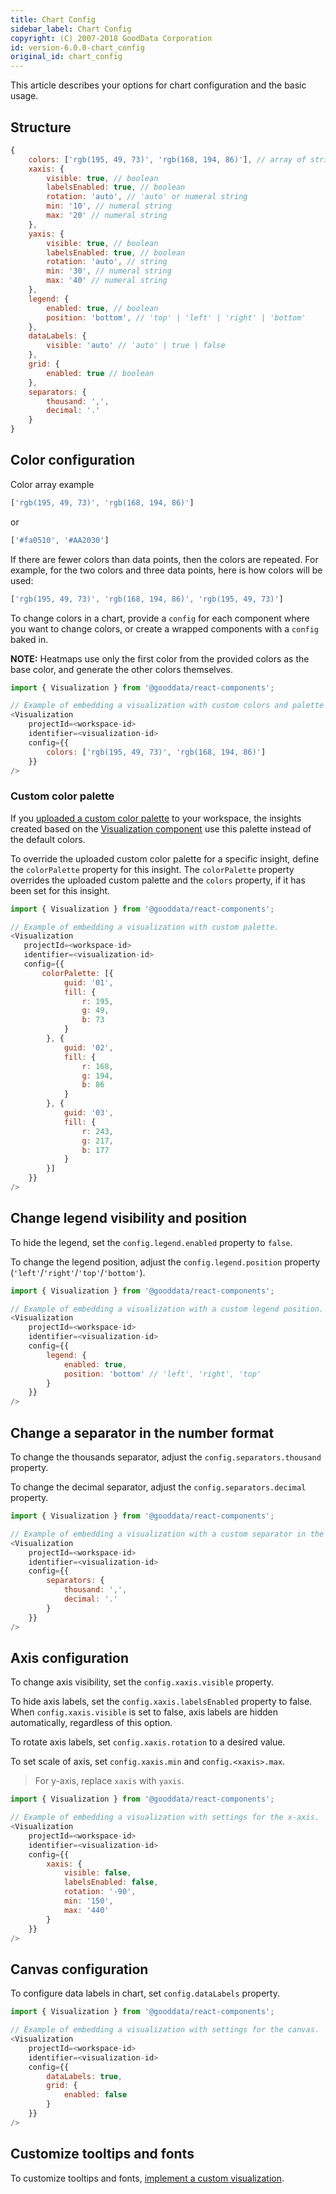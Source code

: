 ```yaml
---
title: Chart Config
sidebar_label: Chart Config
copyright: (C) 2007-2018 GoodData Corporation
id: version-6.0.0-chart_config
original_id: chart_config
---
```


This article describes your options for chart configuration and the basic usage.

## Structure

```javascript
{
    colors: ['rgb(195, 49, 73)', 'rgb(168, 194, 86)'], // array of strings
    xaxis: {
        visible: true, // boolean
        labelsEnabled: true, // boolean
        rotation: 'auto', // 'auto' or numeral string
        min: '10', // numeral string
        max: '20' // numeral string
    },
    yaxis: {
        visible: true, // boolean
        labelsEnabled: true, // boolean
        rotation: 'auto', // string
        min: '30', // numeral string
        max: '40' // numeral string
    },
    legend: {
        enabled: true, // boolean
        position: 'bottom', // 'top' | 'left' | 'right' | 'bottom'
    },
    dataLabels: {
        visible: 'auto' // 'auto' | true | false
    },
    grid: {
        enabled: true // boolean
    },
    separators: {
        thousand: ',',
        decimal: '.'
    }
}
```

## Color configuration

Color array example
```javascript
['rgb(195, 49, 73)', 'rgb(168, 194, 86)']

```
or
```javascript
['#fa0510', '#AA2030']

```

If there are fewer colors than data points, then the colors are repeated. For example, for the two colors and three data points, here is how colors will be used:

```javascript
['rgb(195, 49, 73)', 'rgb(168, 194, 86)', 'rgb(195, 49, 73)']
```

To change colors in a chart, provide a `config` for each component where you want to change colors, or create a wrapped components with a `config` baked in.

**NOTE:** Heatmaps use only the first color from the provided colors as the base color, and generate the other colors themselves.

```javascript
import { Visualization } from '@gooddata/react-components';

// Example of embedding a visualization with custom colors and palette options.
<Visualization
    projectId=<workspace-id>
    identifier=<visualization-id>
    config={{
        colors: ['rgb(195, 49, 73)', 'rgb(168, 194, 86)']
    }}
/>
```

### Custom color palette

If you [uploaded a custom color palette](https://help.gooddata.com/pages/viewpage.action?pageId=86794489) to your workspace, the insights created based on the [Visualization component](10_vis__insight_view.md) use this palette instead of the default colors.

To override the uploaded custom color palette for a specific insight, define the `colorPalette` property for this insight. The `colorPalette` property overrides the uploaded custom palette and the `colors` property, if it has been set for this insight.

```javascript
import { Visualization } from '@gooddata/react-components';

// Example of embedding a visualization with custom palette.
<Visualization
   projectId=<workspace-id>
   identifier=<visualization-id>
   config={{
       colorPalette: [{
            guid: '01',
            fill: {
                r: 195,
                g: 49,
                b: 73
            }
        }, {
            guid: '02',
            fill: {
                r: 168,
                g: 194,
                b: 86
            }
        }, {
            guid: '03',
            fill: {
                r: 243,
                g: 217,
                b: 177
            }
        }]
    }}
/>
```

## Change legend visibility and position

To hide the legend, set the `config.legend.enabled` property to `false`.

To change the legend position, adjust the `config.legend.position` property \(`'left'`/`'right'`/`'top'`/`'bottom'`\).

```javascript
import { Visualization } from '@gooddata/react-components';

// Example of embedding a visualization with a custom legend position.
<Visualization
    projectId=<workspace-id>
    identifier=<visualization-id>
    config={{
        legend: {
            enabled: true,
            position: 'bottom' // 'left', 'right', 'top'
        }
    }}
/>
```

## Change a separator in the number format

To change the thousands separator, adjust the `config.separators.thousand` property.

To change the decimal separator, adjust the `config.separators.decimal` property.

```javascript
import { Visualization } from '@gooddata/react-components';

// Example of embedding a visualization with a custom separator in the number format.
<Visualization
    projectId=<workspace-id>
    identifier=<visualization-id>
    config={{
        separators: {
            thousand: ',',
            decimal: '.'
        }
    }}
/>
```

## Axis configuration
To change axis visibility, set the `config.xaxis.visible` property.

To hide axis labels, set the `config.xaxis.labelsEnabled` property to false.
When `config.xaxis.visible` is set to false, axis labels are hidden automatically, regardless of this option.

To rotate axis labels, set `config.xaxis.rotation` to a desired value.

To set scale of axis, set `config.xaxis.min` and `config.<xaxis>.max`.

> For y-axis, replace `xaxis` with `yaxis`.

```javascript
import { Visualization } from '@gooddata/react-components';

// Example of embedding a visualization with settings for the x-axis.
<Visualization
    projectId=<workspace-id>
    identifier=<visualization-id>
    config={{
        xaxis: {
            visible: false,
            labelsEnabled: false,
            rotation: '-90',
            min: '150',
            max: '440'
        }
    }}
/>
```

## Canvas configuration
To configure data labels in chart, set `config.dataLabels` property.

```javascript
import { Visualization } from '@gooddata/react-components';

// Example of embedding a visualization with settings for the canvas.
<Visualization
    projectId=<workspace-id>
    identifier=<visualization-id>
    config={{
        dataLabels: true,
        grid: {
            enabled: false
        }
    }}
/>
```

## Customize tooltips and fonts

To customize tooltips and fonts, [implement a custom visualization](data_layer.md).
